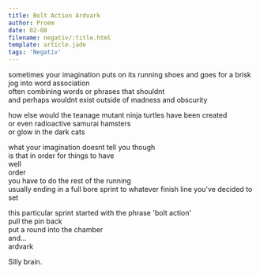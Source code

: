 ```yaml
---
title: Bolt Action Ardvark
author: Proem
date: 02-08
filename: negativ/:title.html
template: article.jade
tags: 'Negativ'
---
```


sometimes your imagination puts on its running shoes and goes for a brisk jog into word association  
often combining words or phrases that shouldnt  
and perhaps wouldnt exist outside of madness and obscurity  

how else would the teanage mutant ninja turtles have been created  
or even radioactive samurai hamsters  
or glow in the dark cats  

what your imagination doesnt tell you though  
is that in order for things to have  
well  
order  
you have to do the rest of the running  
usually ending in a full bore sprint to whatever finish line you've decided to set  

this particular sprint started with the phrase 'bolt action'  
pull the pin back  
put a round into the chamber  
and...  
ardvark  

Silly brain.